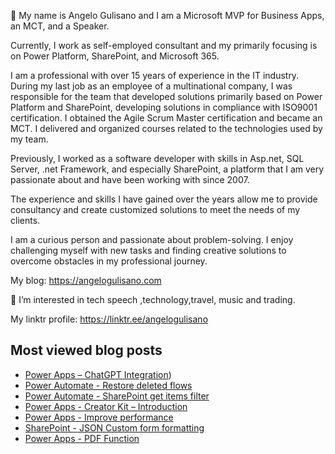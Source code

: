 👋 My name is Angelo Gulisano and I am a Microsoft MVP for Business Apps, an MCT, and a Speaker.

Currently, I work as self-employed consultant and my primarily focusing is on Power Platform, SharePoint, and Microsoft 365.

I am a professional with over 15 years of experience in the IT industry. During my last job as an employee of a multinational company, I was responsible for the team that developed solutions primarily based on Power Platform and SharePoint, developing solutions in compliance with ISO9001 certification. I obtained the Agile Scrum Master certification and became an MCT. I delivered and organized courses related to the technologies used by my team.

Previously, I worked as a software developer with skills in Asp.net, SQL Server, .net Framework, and especially SharePoint, a platform that I am very passionate about and have been working with since 2007.

The experience and skills I have gained over the years allow me to provide consultancy and create customized solutions to meet the needs of my clients.

I am a curious person and passionate about problem-solving. I enjoy challenging myself with new tasks and finding creative solutions to overcome obstacles in my professional journey.

My blog: https://angelogulisano.com

👀 I’m interested in tech speech ,technology,travel, music and trading.

My linktr profile: https://linktr.ee/angelogulisano


## Most viewed blog posts

* [Power Apps – ChatGPT Integration](https://angelogulisano.com/power-apps-chatgpt-integration/))
* [Power Automate - Restore deleted flows](https://angelogulisano.com/power-automate-restore-deleted-flows/)
* [Power Automate - SharePoint get items filter](https://angelogulisano.com/power-automate-sharepoint-get-items-filter/)
* [Power Apps - Creator Kit – Introduction](https://angelogulisano.com/creator-kit-introduction/)
* [Power Apps - Improve performance](https://angelogulisano.com/power-apps-improve-performance/)
* [SharePoint - JSON Custom form formatting](https://angelogulisano.com/spo-json-form-custom-formatting/)
* [Power Apps - PDF Function](https://angelogulisano.com/power-apps-pdf-function/)
